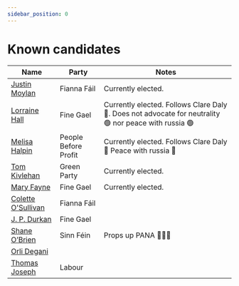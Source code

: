 ```yaml
---
sidebar_position: 0
---
```

# Known candidates

| Name                   | Party           | Notes              |
| ---------------------- | --------------- | ------------------ |
| [Justin Moylan](Justin_Moylan.md) | Fianna Fáil | Currently elected. |
| [Lorraine Hall](Lorraine_Hall.md) | Fine Gael   | Currently elected. Follows Clare Daly 🚩. Does not advocate for neutrality 🟢 nor peace with russia 🟢 |
| [Melisa Halpin](Melisa_Halpin.md) | People Before Profit | Currently elected. Follows Clare Daly 🚩 Peace with russia 🚩 |
| [Tom Kivlehan](Tom_Kivlehan.md)       | Green Party | Currently elected.                   |
| [Mary Fayne](Mary_Fayne.md) | Fine Gael   | Currently elected.                   |
| [Colette O'Sullivan](Colette_O_Sullivan.md) | Fianna Fáil |                    |
| [J. P. Durkan](J_P_Durkan.md) | Fine Gael   |                    |
| [Shane O’Brien](Shane_O_Brien.md) | Sinn Féin   | Props up PANA 🚩🚩🚩                   |
| [Orli Degani](Orli_Degani.md) | | |
| [Thomas Joseph](Thomas_Joseph.md) | Labour | |
